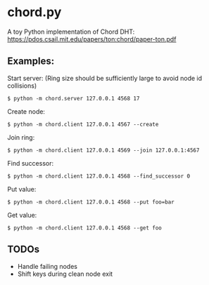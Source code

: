 # chord.py
A toy Python implementation of Chord DHT:
https://pdos.csail.mit.edu/papers/ton:chord/paper-ton.pdf

## Examples:
Start server:
(Ring size should be sufficiently large to avoid node id collisions)
```
$ python -m chord.server 127.0.0.1 4568 17
```

Create node:
```
$ python -m chord.client 127.0.0.1 4567 --create
```

Join ring:
```
$ python -m chord.client 127.0.0.1 4569 --join 127.0.0.1:4567
```

Find successor:
```
$ python -m chord.client 127.0.0.1 4568 --find_successor 0
```

Put value:
```
$ python -m chord.client 127.0.0.1 4568 --put foo=bar
```

Get value:
```
$ python -m chord.client 127.0.0.1 4568 --get foo
```

## TODOs
* Handle failing nodes
* Shift keys during clean node exit
